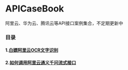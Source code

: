 # APICaseBook
阿里云、华为云、腾讯云等API接口案例集合，不定期更新中

### 目录

#### 1.[白嫖阿里云OCR文字识别](.\doc\1.白嫖阿里云OCR文字识别.md)

#### 2.[如何调用阿里云通义千问流式接口](.\doc\2.如何调用阿里云通义千问流式接口.md)


